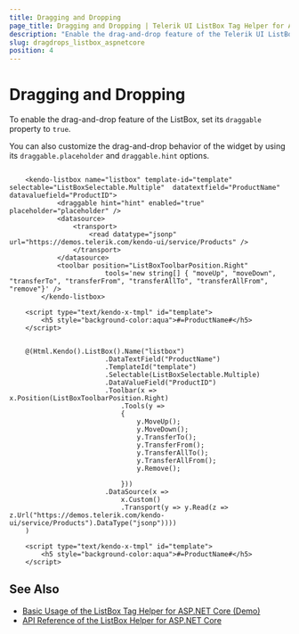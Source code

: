 ```yaml
---
title: Dragging and Dropping
page_title: Dragging and Dropping | Telerik UI ListBox Tag Helper for ASP.NET Core
description: "Enable the drag-and-drop feature of the Telerik UI ListBox tag helper for ASP.NET Core (MVC 6 or ASP.NET Core MVC)."
slug: dragdrops_listbox_aspnetcore
position: 4
---
```


# Dragging and Dropping

To enable the drag-and-drop feature of the ListBox, set its `draggable` property to `true`.

You can also customize the drag-and-drop behavior of the widget by using its `draggable.placeholder` and `draggable.hint` options.

```tagHelper

    <kendo-listbox name="listbox" template-id="template" selectable="ListBoxSelectable.Multiple"  datatextfield="ProductName" datavaluefield="ProductID">
            <draggable hint="hint" enabled="true" placeholder="placeholder" />
            <datasource>
                <transport>
                    <read datatype="jsonp" url="https://demos.telerik.com/kendo-ui/service/Products" />
                </transport>
            </datasource>
            <toolbar position="ListBoxToolbarPosition.Right"
                        tools='new string[] { "moveUp", "moveDown", "transferTo", "transferFrom", "transferAllTo", "transferAllFrom", "remove"}' />
        </kendo-listbox>

    <script type="text/kendo-x-tmpl" id="template">
        <h5 style="background-color:aqua">#=ProductName#</h5>
    </script>

```
```cshtml

    @(Html.Kendo().ListBox().Name("listbox")
                        .DataTextField("ProductName")
                        .TemplateId("template")
                        .Selectable(ListBoxSelectable.Multiple)
                        .DataValueField("ProductID")
                        .Toolbar(x => x.Position(ListBoxToolbarPosition.Right)
                            .Tools(y =>
                            {
                                y.MoveUp();
                                y.MoveDown();
                                y.TransferTo();
                                y.TransferFrom();
                                y.TransferAllTo();
                                y.TransferAllFrom();
                                y.Remove();

                            }))
                        .DataSource(x =>
                            x.Custom()
                            .Transport(y => y.Read(z => z.Url("https://demos.telerik.com/kendo-ui/service/Products").DataType("jsonp"))))
    )

    <script type="text/kendo-x-tmpl" id="template">
        <h5 style="background-color:aqua">#=ProductName#</h5>
    </script>
```

## See Also

* [Basic Usage of the ListBox Tag Helper for ASP.NET Core (Demo)](https://demos.telerik.com/aspnet-core/listbox/tag-helper)
* [API Reference of the ListBox Helper for ASP.NET Core](/api/listbox)
